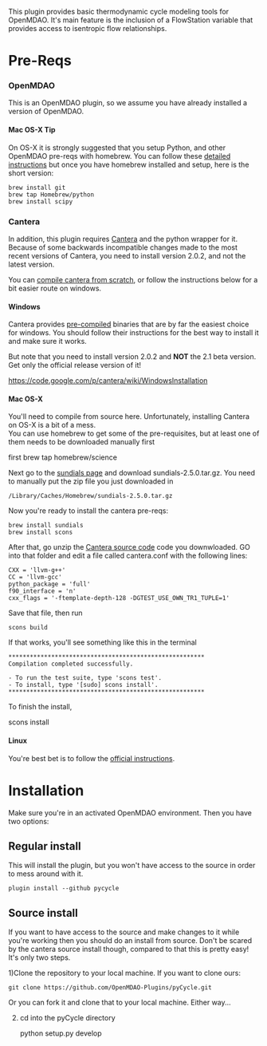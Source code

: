 This plugin provides basic thermodynamic cycle modeling tools for OpenMDAO. It's main feature
is the inclusion of a FlowStation variable that provides access to isentropic flow relationships.

# Pre-Reqs


### OpenMDAO 
This is an OpenMDAO plugin, so we assume you have already installed a version of OpenMDAO. 

#### Mac OS-X Tip
On OS-X it is strongly suggested that you setup Python, and other OpenMDAO pre-reqs with 
homebrew. You can follow these [detailed instructions](http://www.lowindata.com/2013/installing-scientific-python-on-mac-os-x/)
but once you have homebrew installed and setup, here is the short version: 


    brew install git
    brew tap Homebrew/python
    brew install scipy
    


### Cantera
In addition, this plugin requires [Cantera](http://sourceforge.net/projects/cantera/files/cantera/2.0.2/cantera-2.0.2.tar.gz/download)
and the python wrapper for it. Because of some backwards incompatible changes made to the most recent 
versions of Cantera, you need to install version 2.0.2, and not the latest version. 

You can [compile cantera from scratch](http://cantera.github.io/docs/sphinx/html/compiling.html), 
or follow the instructions below for a bit easier route on windows. 


#### Windows
Cantera provides [pre-compiled](https://code.google.com/p/cantera/downloads/list) binaries 
that are by far the easiest choice for windows. You should follow their instructions 
for the best way to install it and make sure it works. 

But note that you need to install version 2.0.2 and **NOT** the 2.1 beta version. Get only the official 
release version of it! 

https://code.google.com/p/cantera/wiki/WindowsInstallation

#### Mac OS-X

You'll need to compile from source here. Unfortunately, installing Cantera on OS-X is a bit of a mess.  
You can use homebrew to get some of the pre-requisites, but at least one of them needs to be downloaded manually first

first 
    brew tap homebrew/science

Next go to the [sundials page](http://computation.llnl.gov/casc/sundials/download/download.php) and download 
sundials-2.5.0.tar.gz. You need to manually put the zip file you just downloaded in 

    /Library/Caches/Homebrew/sundials-2.5.0.tar.gz

Now you're ready to install the cantera pre-reqs: 

    brew install sundials
    brew install scons

After that, go unzip the [Cantera source code](http://sourceforge.net/projects/cantera/files/cantera/2.0.2/cantera-2.0.2.tar.gz/download) code you downwloaded. GO into that folder and edit a file called cantera.conf with the following lines: 

    CXX = 'llvm-g++'
    CC = 'llvm-gcc'
    python_package = 'full'
    f90_interface = 'n'
    cxx_flags = '-ftemplate-depth-128 -DGTEST_USE_OWN_TR1_TUPLE=1'

Save that file, then run 
    
    scons build

If that works, you'll see something like this in the terminal 

    *******************************************************
    Compilation completed successfully.

    - To run the test suite, type 'scons test'.
    - To install, type '[sudo] scons install'.
    *******************************************************

To finish the install, 
   
   scons install


#### Linux
You're best bet is to follow the [official instructions](http://cantera.github.io/docs/sphinx/html/compiling.html). 


# Installation
Make sure you're in an activated OpenMDAO environment. Then you have two options: 

## Regular install
This will install the plugin, but you won't have access to the source in order to mess around with it. 

    plugin install --github pycycle


## Source install
If you want to have access to the source and make changes to it while you're working then you should do 
an install from source. Don't be scared by the cantera source install though, compared to that this is pretty 
easy! It's only two steps. 

1)Clone the repository to your local machine. If you want to clone ours: 
    
    git clone https://github.com/OpenMDAO-Plugins/pyCycle.git
    

Or you can fork it and clone that to your local machine. Either way... 

2) cd into the pyCycle directory
    
    python setup.py develop
    

